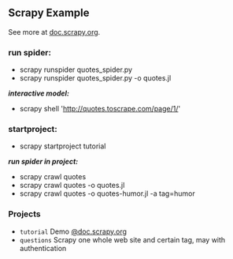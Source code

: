## Scrapy Example

See more at [doc.scrapy.org](https://doc.scrapy.org/).

### run spider:
- scrapy runspider quotes_spider.py
- scrapy runspider quotes_spider.py -o quotes.jl

***interactive model:***
- scrapy shell 'http://quotes.toscrape.com/page/1/'

### startproject:
- scrapy startproject tutorial

***run spider in project:***
- scrapy crawl quotes
- scrapy crawl quotes -o quotes.jl
- scrapy crawl quotes -o quotes-humor.jl -a tag=humor


### Projects
- ``tutorial`` Demo [@doc.scrapy.org](https://doc.scrapy.org/en/latest/intro/tutorial.html)
- ``questions`` Scrapy one whole web site and certain tag, may with authentication
